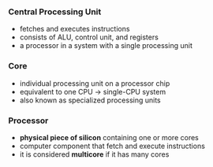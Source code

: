 ### Central Processing Unit 
- fetches and executes instructions
- consists of ALU, control unit, and registers
- a processor in a system with a single processing unit

### Core
- individual processing unit on a processor chip
- equivalent to one CPU -> single-CPU system
- also known as specialized processing units
### Processor
- **physical piece of silicon** containing one or more cores
- computer component that fetch and execute instructions
- it is considered **multicore** if it has many cores
